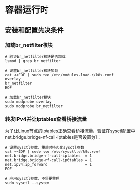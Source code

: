 # 容器运行时




## 安装和配置先决条件





### 加载br_netfilter模块

```
# 验证br_netfilter模块是否加载
lsmod | grep br_netfilter

# 设置br_netfilter模块加载
cat <<EOF | sudo tee /etc/modules-load.d/k8s.conf
overlay
br_netfilter
EOF

# 加载br_netfilter模块
sudo modprobe overlay
sudo modprobe br_netfilter
```

### 转发IPv4并让iptables查看桥接流量

为了让Linux节点的iptables正确查看桥接流量，验证在sysctl配置中net.bridge.bridge-nf-call-iptables是否设置为1：

```
# 设置sysctl参数，重启时持久化sysctl参数
cat <<EOF | sudo tee /etc/sysctl.d/k8s.conf
net.bridge.bridge-nf-call-iptables  = 1
net.bridge.bridge-nf-call-ip6tables = 1
net.ipv4.ip_forward                 = 1
EOF

# 应用sysctl参数，不需要重启
sudo sysctl --system
```
















